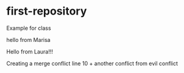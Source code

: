 # first-repository
Example for class

hello from Marisa


Hello from Laura!!!


Creating a merge conflict line 10 + another conflict from 
evil conflict